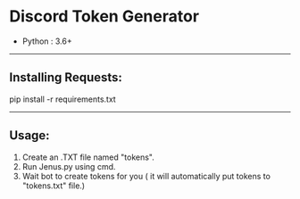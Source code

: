 # Discord Token Generator
* Python : 3.6+
***
## Installing Requests:

pip install -r requirements.txt

***
## Usage:
1. Create an .TXT file named "tokens".
2. Run Jenus.py using cmd.
3. Wait bot to create tokens for you ( it will automatically put tokens to "tokens.txt" file.)